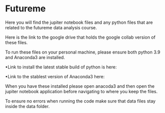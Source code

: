 # Futureme
Here you will find the jupiter notebook files and any python files that are related to the futureme data analysis course. 

Here is the link to the google drive that holds the google collab version of these files. 

To run these files on your personal machine, please ensure both python 3.9 and Anaconda3 are installed. 

•Link to install the latest stable build of python is here: 

•Link to the stablest version of Anaconda3 here: 

When you have these installed please open anacoda3 and then open the jupiter notebook application before navigating to where you keep the files. 

To ensure no errors when running the code make sure that data files stay inside the data folder. 